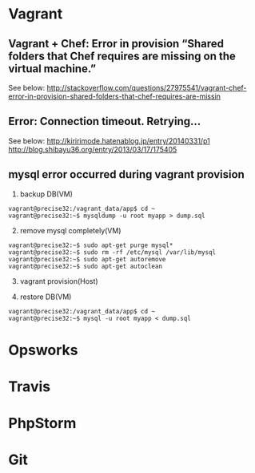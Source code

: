 # Vagrant
## Vagrant + Chef: Error in provision “Shared folders that Chef requires are missing on the virtual machine.”
See below:
http://stackoverflow.com/questions/27975541/vagrant-chef-error-in-provision-shared-folders-that-chef-requires-are-missin
## Error: Connection timeout. Retrying...
See below:
http://kiririmode.hatenablog.jp/entry/20140331/p1
http://blog.shibayu36.org/entry/2013/03/17/175405
## mysql error occurred during vagrant provision
1. backup DB(VM)   
```
vagrant@precise32:/vagrant_data/app$ cd ~
vagrant@precise32:~$ mysqldump -u root myapp > dump.sql
```   
2. remove mysql completely(VM)    
```
vagrant@precise32:~$ sudo apt-get purge mysql*
vagrant@precise32:~$ sudo rm -rf /etc/mysql /var/lib/mysql
vagrant@precise32:~$ sudo apt-get autoremove
vagrant@precise32:~$ sudo apt-get autoclean
```   
3. vagrant provision(Host)

4. restore DB(VM)    
```
vagrant@precise32:/vagrant_data/app$ cd ~
vagrant@precise32:~$ mysql -u root myapp < dump.sql 
```   

# Opsworks
# Travis
# PhpStorm
# Git
